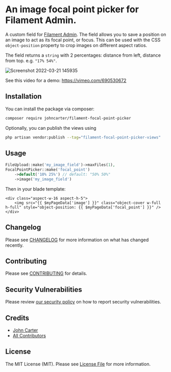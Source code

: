 
# An image focal point picker for Filament Admin.

A custom field for [Filament Admin](https://github.com/laravel-filament/filament). The field allows you to save a position on an image to act as its focal point, or focus. This can be used with the CSS `object-position` property to crop images on different aspect ratios.

The field returns a `string` with 2 percentages: distance from left, distance from top. e.g. `"17% 54%"`.

![Screenshot 2022-03-21 145935](https://user-images.githubusercontent.com/3776888/159289408-45103560-5ac3-47a1-9de9-82739d9c3445.png)


See this video for a demo: https://vimeo.com/690530672

## Installation

You can install the package via composer:

```bash
composer require johncarter/filament-focal-point-picker
```

Optionally, you can publish the views using

```bash
php artisan vendor:publish --tag="filament-focal-point-picker-views"
```

## Usage

```php
FileUpload::make('my_image_field')->maxFiles(1),
FocalPointPicker::make('focal_point')
    ->default('10% 25%') // default: "50% 50%"
    ->image('my_image_field')
```

Then in your blade template:
```twig
<div class="aspect-w-16 aspect-h-5">
    <img src="{{ $myPageData['image'] }}" class="object-cover w-full h-full" style="object-position: {{ $myPageData['focal_point'] }}" />
</div>
```

## Changelog

Please see [CHANGELOG](CHANGELOG.md) for more information on what has changed recently.

## Contributing

Please see [CONTRIBUTING](.github/CONTRIBUTING.md) for details.

## Security Vulnerabilities

Please review [our security policy](../../security/policy) on how to report security vulnerabilities.

## Credits

- [John Carter](https://github.com/johncarter)
- [All Contributors](../../contributors)

## License

The MIT License (MIT). Please see [License File](LICENSE.md) for more information.
